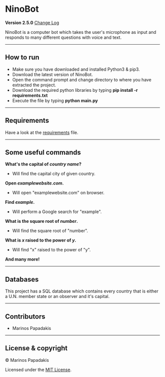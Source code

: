 # NinoBot

**Version 2.5.0** [Change Log](CHANGELOG.md)

NinoBot is a computer bot which takes the user's microphone as input and responds to many different questions with voice and text.

---

## How to run

- Make sure you have downloaded and installed Python3 & pip3.
- Download the latest version of NinoBot.
- Open the command prompt and change directory to where you have extracted the project.
- Download the required python libraries by typing **pip install -r requirements.txt**
- Execute the file by typing **python main.py**

---

## Requirements

Have a look at the [requirements](requirements.txt) file.

---

## Some useful commands

**What's the capital of *country name*?**
- Will find the capital city of given country.

**Open *examplewebsite.com*.**
- Will open "examplewebsite.com" on browser.

**Find *example*.**
- Will perform a Google search for "example".

**What is the square root of *number*.**
- Will find the square root of "number".

**What is *x* raised to the power of *y*.**
- Will find "x" raised to the power of "y".

**And many more!**

---

## Databases

This project has a SQL database which contains every country that is either a U.N. member state or an observer and it's capital.

---

## Contributors

- Marinos Papadakis

---

## License & copyright

© Marinos Papadakis

Licensed under the [MIT License](LICENSE).

